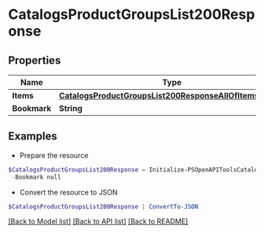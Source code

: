 # CatalogsProductGroupsList200Response
## Properties

Name | Type | Description | Notes
------------ | ------------- | ------------- | -------------
**Items** | [**CatalogsProductGroupsList200ResponseAllOfItemsInner[]**](CatalogsProductGroupsList200ResponseAllOfItemsInner.md) |  | 
**Bookmark** | **String** |  | [optional] 

## Examples

- Prepare the resource
```powershell
$CatalogsProductGroupsList200Response = Initialize-PSOpenAPIToolsCatalogsProductGroupsList200Response  -Items null `
 -Bookmark null
```

- Convert the resource to JSON
```powershell
$CatalogsProductGroupsList200Response | ConvertTo-JSON
```

[[Back to Model list]](../README.md#documentation-for-models) [[Back to API list]](../README.md#documentation-for-api-endpoints) [[Back to README]](../README.md)

